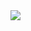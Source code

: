 <img align="center" src="https://github-readme-stats.vercel.app/api?username=ranyitz&count_private=true&show_icons=true" />
